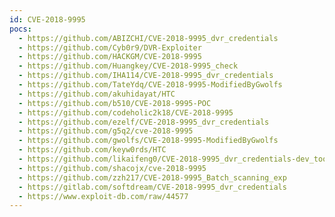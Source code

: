 ```yaml
---
id: CVE-2018-9995
pocs:
  - https://github.com/ABIZCHI/CVE-2018-9995_dvr_credentials
  - https://github.com/Cyb0r9/DVR-Exploiter
  - https://github.com/HACKGM/CVE-2018-9995
  - https://github.com/Huangkey/CVE-2018-9995_check
  - https://github.com/IHA114/CVE-2018-9995_dvr_credentials
  - https://github.com/TateYdq/CVE-2018-9995-ModifiedByGwolfs
  - https://github.com/akuhidayat/HTC
  - https://github.com/b510/CVE-2018-9995-POC
  - https://github.com/codeholic2k18/CVE-2018-9995
  - https://github.com/ezelf/CVE-2018-9995_dvr_credentials
  - https://github.com/g5q2/cve-2018-9995
  - https://github.com/gwolfs/CVE-2018-9995-ModifiedByGwolfs
  - https://github.com/keyw0rds/HTC
  - https://github.com/likaifeng0/CVE-2018-9995_dvr_credentials-dev_tool
  - https://github.com/shacojx/cve-2018-9995
  - https://github.com/zzh217/CVE-2018-9995_Batch_scanning_exp
  - https://gitlab.com/softdream/CVE-2018-9995_dvr_credentials
  - https://www.exploit-db.com/raw/44577
---
```

